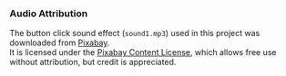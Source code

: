 ### Audio Attribution

The button click sound effect (`sound1.mp3`) used in this project was downloaded from [Pixabay](https://pixabay.com/sound-effects/).  
It is licensed under the [Pixabay Content License](https://pixabay.com/service/license-summary/), which allows free use without attribution, but credit is appreciated.
